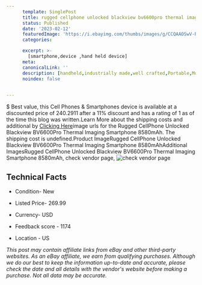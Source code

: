 ```yaml
---
      template: SinglePost
      title: rugged cellphone unlocked blackview bv6600pro thermal imaging smartphone 8580mah
      status: Published
      date: '2023-02-12'
      featuredImage: 'https://i.ebayimg.com/thumbs/images/g/CCQAAOSwV-RjQKYe/s-l225.jpg'
      categories: 

      excerpt: >-
        [smartphone,device ,hand held device]
      meta:
      canonicalLink: ''
      description: [handheld,industrially made,well crafted,Portable,Mobile,Compact,Convenient,Lightweight,Maneuverable,Man-portable,Miniature,Carriable,Hand-held,Light,Holdable,Transportable,Mobile device,Pocket-sized,On-the-go,Wireless,Cordless,Compact size,Convenient size, smartphone,device ,hand held device]
      noindex: false

        
---
```

$
    Best value, this Cell Phones & Smartphones device is available at a discounted price of 240.2911 after a 11% discount and has a rating of 1 as of the time this blog was written.Learn More about the shipping costs and additional by [Clicking Here](https://www.ebay.com/itm/364008523114?hash=item54c099456a%3Ag%3ACCQAAOSwV-RjQKYe&mkevt=1&mkcid=1&mkrid=711-53200-19255-0&campid=%253CePNCampaignId%253E&customid=%253CreferenceId%253E&toolid=10049)image urls for the Rugged CellPhone Unlocked Blackview BV6600Pro Thermal Imaging Smartphone 8580mAh. The shipping cost is undefined.Product ImageRugged CellPhone Unlocked Blackview BV6600Pro Thermal Imaging Smartphone 8580mAhAdditional ImagesRugged CellPhone Unlocked Blackview BV6600Pro Thermal Imaging Smartphone 8580mAh, check vendor page, ![check vendor page](https://origin-galleryplus.ebayimg.com/ws/web/364008523114_2_0_1/225x225.jpg,https://origin-galleryplus.ebayimg.com/ws/web/364008523114_3_0_1/225x225.jpg,https://origin-galleryplus.ebayimg.com/ws/web/364008523114_4_0_1/225x225.jpg,https://origin-galleryplus.ebayimg.com/ws/web/364008523114_5_0_1/225x225.jpg,https://origin-galleryplus.ebayimg.com/ws/web/364008523114_6_0_1/225x225.jpg,https://origin-galleryplus.ebayimg.com/ws/web/364008523114_7_0_1/225x225.jpg,https://origin-galleryplus.ebayimg.com/ws/web/364008523114_8_0_1/225x225.jpg,https://origin-galleryplus.ebayimg.com/ws/web/364008523114_9_0_1/225x225.jpg,https://origin-galleryplus.ebayimg.com/ws/web/364008523114_10_0_1/225x225.jpg,https://origin-galleryplus.ebayimg.com/ws/web/364008523114_11_0_1/225x225.jpg,https://origin-galleryplus.ebayimg.com/ws/web/364008523114_12_0_1/225x225.jpg)
    
    

 ## Technical Facts 



     
      

 - Condition- New 


      

 - Listed Price- 269.99 


      

 - Currency- USD 


      

 - Feedback score - 1174 


      

 - Location - US 


      
      

 *_This post may contain affiliate links from eBay and other third-party websites. As an eBay affiliate, we earn from qualifying purchases. Although we do our best to keep the information up-to-date and accurate, please check the date and all details with the vendor's website before making a purchase. Not all data may be accurate._*



    
    
    
    
    